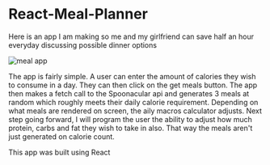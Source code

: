 # React-Meal-Planner

Here is an app I am making so me and my girlfriend can save half an hour everyday discussing possible dinner options

![meal app](https://user-images.githubusercontent.com/94011909/176274187-f0d4c59a-200c-483e-9a3b-c05db894bcf8.PNG)


The app is fairly simple. A user can enter the amount of calories they wish to consume in a day. They can then click on the get meals button. The app then makes a fetch call to the Spoonacular api and generates 3 meals at random which roughly meets their daily calorie requirement. Depending on what meals are rendered on screen, the aily macros calculator adjusts. Next step going forward, I will program the user the ability to adjust how much protein, carbs and fat they wish to take in also. That way the meals aren't just generated on calorie count.


This app was built using React
